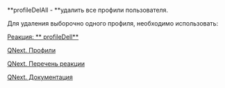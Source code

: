 
**profileDelAll - **удалить все профили пользователя. 



Для удаления выборочно одного профиля, необходимо использовать:

[Реакция: ** profileDell**](/docs-test/ph/QNext-admin-reaction-profileDel-04-28)



[QNext. Профили](/docs-test/ph/QNext-admin-profile-about-04-25)

[QNext. Перечень реакции](/docs-test/ph/QNext-admin-reaction-about-05-01)

[QNext. Документация](/docs-test/ph/QNext-admin-documentation-05-08)